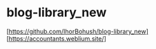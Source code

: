 # blog-library_new

[https://github.com/IhorBohush/blog-library_new]
[https://accountants.weblium.site/]
